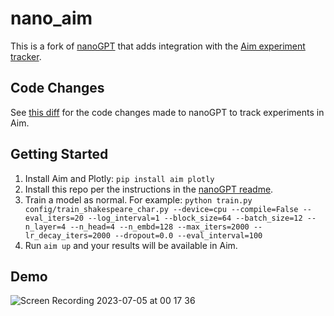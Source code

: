 
# nano_aim

This is a fork of [nanoGPT](https://github.com/karpathy/nanoGPT) that adds integration with the [Aim experiment tracker](https://aimstack.io/).

## Code Changes

See [this diff](https://github.com/karpathy/nanoGPT/compare/master...nfergu:nano_aim:master#diff-ed183d67207df065a11e1289f19d34cc2abbc5448dea952683cfe9728c342b95) for the code changes made to nanoGPT to track experiments in Aim.

## Getting Started

1. Install Aim and Plotly: `pip install aim plotly`
2. Install this repo per the instructions in the [nanoGPT readme](https://github.com/karpathy/nanoGPT/blob/master/README.md).
4. Train a model as normal. For example: `python train.py config/train_shakespeare_char.py --device=cpu --compile=False --eval_iters=20 --log_interval=1 --block_size=64 --batch_size=12 --n_layer=4 --n_head=4 --n_embd=128 --max_iters=2000 --lr_decay_iters=2000 --dropout=0.0 --eval_interval=100`
5. Run `aim up` and your results will be available in Aim.

## Demo

![Screen Recording 2023-07-05 at 00 17 36](https://github.com/nfergu/nano_aim/assets/1291583/9a2f783f-8511-4475-96bb-b5bb6711e5aa)


